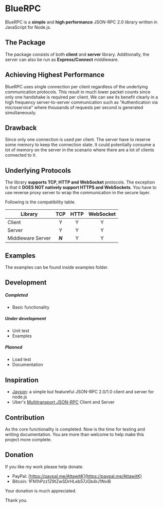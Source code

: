 # BlueRPC
BlueRPC is a **simple** and **high performance** JSON-RPC 2.0 library written in JavaScript for Node.js.

## The Package
The package consists of both **client** and **server** library. Additionally, the server can also be run as **Express/Connect** middleware.

## Achieving Highest Performance
BlueRPC uses single connection per client regardless of the underlying communication protocols. This result in much lower packet counts since only one handshake is required per client. We can see its benefit clearly in a high frequency server-to-server communication such as "Authentication via microservice" where thousands of requests per second is generated simultaneously.

## Drawback
Since only one connection is used per client. The server have to reserve some memory to keep the connection state.
It could potentially consume a lot of memory on the server in the scenario where there are a lot of clients connected to it.

## Underlying Protocols
The library **supports TCP, HTTP and WebSocket** protocols. The exception is that it **DOES NOT natively support HTTPS and WebSockets**. You have to use reverse proxy server to wrap the communication in the secure layer.

Following is the compatibility table.

| Library           |  TCP  | HTTP| WebSocket |
| ----------------- |:-----:|:---:|:---------:|
| Client            |   Y   |  Y  |     Y     |
| Server            |   Y   |  Y  |     Y     |
| Middleware Server |***N***|  Y  |     Y     |

## Examples
The examples can be found inside examples folder.

## Development
##### Completed
- Basic functionality
##### Under development
- Unit test
- Examples
##### Planned
- Load test
- Documentation

## Inspiration
- [Jayson](https://github.com/tedeh/jayson): a simple but featureful JSON-RPC 2.0/1.0 client and server for node.js
- Uber's [Multitransport JSON-RPC](https://github.com/uber/multitransport-jsonrpc) Client and Server

## Contribution
As the core functionality is completed. Now is the time for testing and writing documentation. You are more than welcome to help make this project more complete.

## Donation
If you like my work please help donate.
- PayPal: [https://paypal.me/AttawitK](https://paypal.me/AttawitK)
- Bitcoin: 1FN1hPzz1Z9tZwSDrHLeb57JGb4rJ1NviB

Your donation is much appreciated.

Thank you.